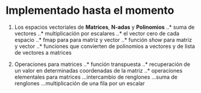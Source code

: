 # Implementado hasta el momento

1. Los espacios vectoriales de **Matrices**, **N-adas** y **Polinomios**
..* suma de vectores
..* multiplicación por escalares
..* el vector cero de cada espacio
..* fmap para para matriz y vector
..* función *show* para matriz y vector
..* funciones que convierten de polinomios a vectores y de lista de vectores a matrices

2. Operaciones para matrices
..* función transpuesta
..* recuperación de un valor en determinadas coordenadas de la matriz
..* operaciones elementales para matrices
...intercambio de renglones
...suma de renglones
...multiplicación de una fila por un escalar